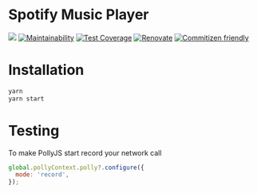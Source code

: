 # Spotify Music Player

![](https://github.com/davidNHK/spotify-music-player/workflows/testing/badge.svg)
[![Maintainability](https://api.codeclimate.com/v1/badges/275b2340c6d573ec886d/maintainability)](https://codeclimate.com/github/davidNHK/spotify-music-player/maintainability)
[![Test Coverage](https://api.codeclimate.com/v1/badges/275b2340c6d573ec886d/test_coverage)](https://codeclimate.com/github/davidNHK/spotify-music-player/test_coverage)
[![Renovate](https://img.shields.io/badge/renovate-enabled-brightgreen.svg)](https://renovatebot.com)
[![Commitizen friendly](https://img.shields.io/badge/commitizen-friendly-brightgreen.svg)](http://commitizen.github.io/cz-cli/)

# Installation

```bash
yarn
yarn start
```

# Testing

To make PollyJS start record your network call

```js
global.pollyContext.polly?.configure({
  mode: 'record',
});
```
